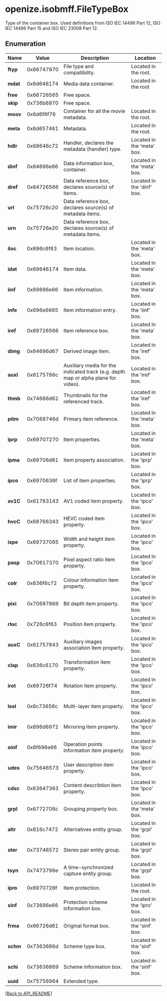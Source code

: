 # openize.isobmff.FileTypeBox

Type of the container box.
Used definitions from ISO IEC 14496 Part 12, ISO IEC 14496 Part 15 and ISO IEC 23008 Part 12.

## Enumeration

Name | Value | Description | Location
------------ | ------------- | ------------- | -------------
**ftyp** | 0x66747970 | File type and compatibility. | Located in the root.
**mdat** | 0x6d646174 | Media data container. | Located in the root
**free** | 0x66726565 | Free space. | 
**skip** | 0x736b6970 | Free space. | 
**moov** | 0x6d6f6f76 | Container for all the movie metadata. | Located in the root.
**meta** | 0x6d657461 | Metadata. | Located in the root.
**hdlr** | 0x68646c72 | Handler, declares the metadata (handler) type. | Located in the 'meta' box.
**dinf** | 0x64696e66 | Data information box, container. | Located in the 'meta' box.
**dref** | 0x64726566 | Data reference box, declares source(s) of items. | Located in the 'dinf' box.
**url** | 0x75726c20 | Data reference box, declares source(s) of metadata items. | 
**urn** | 0x75726e20 | Data reference box, declares source(s) of metadata items. | 
**iloc** | 0x696c6f63 | Item location. | Located in the 'meta' box.
**idat** | 0x69646174 | Item data. | Located in the 'meta' box.
**iinf** | 0x69696e66 | Item information. | Located in the 'meta' box.
**infe** | 0x696e6665 | Item information entry. | Located in the 'iinf' box.
**iref** | 0x69726566 | Item reference box. | Located in the 'meta' box.
**dimg** | 0x64696d67 | Derived image item. | Located in the 'iref' box.
**auxl** | 0x6175786c | Auxiliary media for the indicated track (e.g. depth map or alpha plane for video). | Located in the 'iref' box.
**thmb** | 0x74686d62 | Thumbnails for the referenced track. | Located in the 'iref' box.
**pitm** | 0x7069746d | Primary item reference. | Located in the 'meta' box.
**iprp** | 0x69707270 | Item properties. | Located in the 'meta' box.
**ipma** | 0x69706d61 | Item property association. | Located in the 'iprp' box.
**ipco** | 0x6970636f | List of item properties. | Located in the 'iprp' box.
**av1C** | 0x61763143 | AV1 coded item property. | Located in the 'ipco' box.
**hvcC** | 0x68766343 | HEVC coded item property. | Located in the 'ipco' box.
**ispe** | 0x69737065 | Width and height item property. | Located in the 'ipco' box.
**pasp** | 0x70617370 | Pixel aspect ratio item property. | Located in the 'ipco' box.
**colr** | 0x636f6c72 | Colour information item property. | Located in the 'ipco' box.
**pixi** | 0x70697869 | Bit depth item property. | Located in the 'ipco' box.
**rloc** | 0x726c6f63 | Position item property. | Located in the 'ipco' box.
**auxC** | 0x61757843 | Auxiliary images association item property. | Located in the 'ipco' box.
**clap** | 0x636c6170 | Transformation item property. | Located in the 'ipco' box.
**irot** | 0x69726f74 | Rotation item property. | Located in the 'ipco' box.
**lsel** | 0x6c73656c | Multi-layer item property. | Located in the 'ipco' box.
**imir** | 0x696d6972 | Mirroring item property. | Located in the 'ipco' box.
**oinf** | 0x6f696e66 | Operation points information item property. | Located in the 'ipco' box.
**udes** | 0x75646573 | User description item property. | Located in the 'ipco' box.
**cdsc** | 0x63647363 | Content describtion item property. | Located in the 'ipco' box.
**grpl** | 0x6772706c | Grouping property box. | Located in the 'meta' box.
**altr** | 0x616c7472 | Alternatives entity group. | Located in the 'grpl' box.
**ster** | 0x73746572 | Stereo pair entity group. | Located in the 'grpl' box.
**tsyn** | 0x7473796e | A time-synchronized capture entity group. | Located in the 'grpl' box.
**ipro** | 0x6970726f | Item protection. | Located in the root.
**sinf** | 0x73696e66 | Protection scheme information box. | Located in the 'ipro' box.
**frma** | 0x66726d61 | Original format box. | Located in the 'sinf' box.
**schm** | 0x7363686d | Scheme type box. | Located in the 'sinf' box.
**schi** | 0x73636869 | Scheme information box. | Located in the 'sinf' box.
**uuid** | 0x75756964 | Extended type. | 

[[Back to API_README]](API_README.md)
